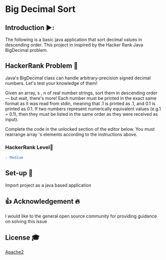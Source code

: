 # Big Decimal Sort

## Introduction  ▶️:
The following is a basic java application that sort decimal values in descending order. This project in inspired by the Hacker Rank Java BigDecimal problem.

## HackerRank Problem :duck:
Java's BigDecimal class can handle arbitrary-precision signed decimal numbers. Let's test your knowledge of them!

Given an array, s , n of  real number strings, sort them in descending order — but wait, there's more! Each number must be printed in the exact same format as it was read from stdin, meaning that .1 is printed as .1, and 0.1 is printed as 0.1. If two numbers represent numerically equivalent values (e.g.1 = 0.1), then they must be listed in the same order as they were received as input).

Complete the code in the unlocked section of the editor below. You must rearrange array 's elements according to the instructions above.

### HackerRank Level:rabbit:
```diff
- Medium
```

## Set-up 💾
Import project as a java based application

## :thumbsup: Acknowledgement :fire:
I would like to the general open source community for providing guidance on solving this issue

## License 🎓
[Apache2](https://www.apache.org/licenses/LICENSE-2.0)
